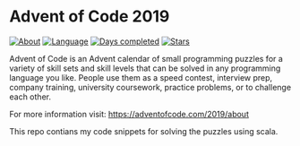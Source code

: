 # Advent of Code 2019
[![About](https://img.shields.io/badge/Advent%20of%20Code-2019-brightgreen)](https://adventofcode.com/2019/about)
[![Language](https://img.shields.io/badge/Language-Scala-darkred)](https://www.scala-lang.org/)
[![Days completed](https://img.shields.io/badge/Days%20completed-10-red)](https://github.com/joblo2213/AdventOfCode2019/tree/master/src/de/ungefroren/adventofcode/y2019)
[![Stars](https://img.shields.io/badge/Stars%20⭐-21-yellow)](https://adventofcode.com/2019/stats)


Advent of Code is an Advent calendar of small programming puzzles for a variety of skill sets and skill levels that can be solved in any programming language you like. People use them as a speed contest, interview prep, company training, university coursework, practice problems, or to challenge each other.

For more information visit: https://adventofcode.com/2019/about

This repo contians my code snippets for solving the puzzles using scala.  